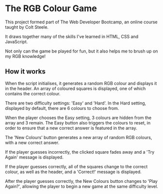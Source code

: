 # The RGB Colour Game

This project formed part of The Web Developer Bootcamp, an online course taught by Colt Steele.

It draws together many of the skills I've learned in HTML, CSS and JavaScript.

Not only can the game be played for fun, but it also helps me to brush up on my RGB knowledge!

## How it works

When the script initialises, it generates a random RGB colour and displays it in the header. An array of coloured squares is displayed, one of which contains the correct colour.

There are two difficulty settings: 'Easy' and 'Hard'. In the Hard setting, displayed by default, there are 6 colours to choose from. 

When the player chooses the Easy setting, 3 colours are hidden from the array and 3 remain. The Easy button also triggers the colours to reset, in order to ensure that a new correct answer is featured in the array.

The 'New Colours' button generates a new array of random RGB colours, with a new correct answer.

If the player guesses incorrectly, the clicked square fades away and a 'Try Again' message is displayed.

If the player guesses correctly, all of the squares change to the correct colour, as well as the header, and a 'Correct!' message is displayed.

After the player guesses correctly, the New Colours button changes to 'Play Again?', allowing the player to begin a new game at the same difficulty level.